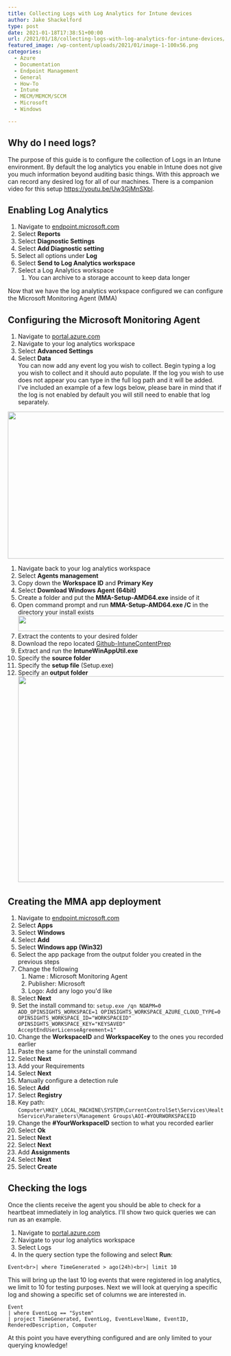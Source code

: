```yaml
---
title: Collecting Logs with Log Analytics for Intune devices
author: Jake Shackelford
type: post
date: 2021-01-18T17:38:51+00:00
url: /2021/01/18/collecting-logs-with-log-analytics-for-intune-devices/
featured_image: /wp-content/uploads/2021/01/image-1-100x56.png
categories:
  - Azure
  - Documentation
  - Endpoint Management
  - General
  - How-To
  - Intune
  - MECM/MEMCM/SCCM
  - Microsoft
  - Windows

---
```

## Why do I need logs?

The purpose of this guide is to configure the collection of Logs in an Intune environment. By default the log analytics you enable in Intune does not give you much information beyond auditing basic things. With this approach we can record any desired log for all of our machines. There is a companion video for this setup <a href="https://youtu.be/Uw3GjMnSXbI" target="_blank" rel="noreferrer noopener">https://youtu.be/Uw3GjMnSXbI</a>.

## Enabling Log Analytics

  1. Navigate to <a href="https://endpoint.microsoft.com/#home" target="_blank" rel="noreferrer noopener">endpoint.microsoft.com</a>
  2. Select **Reports**
  3. Select **Diagnostic Settings**
  4. Select **Add Diagnostic setting**
  5. Select all options under **Log**
  6. Select **Send to Log Analytics workspace**
  7. Select a Log Analytics workspace
      1. You can archive to a storage account to keep data longer

Now that we have the log analytics workspace configured we can configure the Microsoft Monitoring Agent (MMA)

## Configuring the Microsoft Monitoring Agent 

  1. Navigate to [portal.azure.com][1]
  2. Navigate to your log analytics workspace
  3. Select **Advanced Settings**
  4. Select **Data**  
    You can now add any event log you wish to collect. Begin typing a log you wish to collect and it should auto populate. If the log you wish to use does not appear you can type in the full log path and it will be added. I've included an example of a few logs below, please bare in mind that if the log is not enabled by default you will still need to enable that log separately. <figure class="wp-block-image size-large">

<img loading="lazy" width="611" height="343" src="https://sysmansquad.com/wp-content/uploads/2021/01/image.png" alt="" class="wp-image-2143" srcset="https:/wp-content/uploads/2021/01/image.png 611w, https:/wp-content/uploads/2021/01/image-300x168.png 300w, https:/wp-content/uploads/2021/01/image-100x56.png 100w" sizes="(max-width: 611px) 100vw, 611px" /> </figure> 

  1. Navigate back to your log analytics workspace
  2. Select **Agents management**
  3. Copy down the **Workspace ID** and **Primary Key**
  4. Select **Download Windows Agent (64bit)** 
  5. Create a folder and put the **MMA-Setup-AMD64.exe** inside of it
  6. Open command prompt and run **MMA-Setup-AMD64.exe /C** in the directory your install exists<img loading="lazy" width="236" height="36" class="wp-image-2203" style="width: 500px;" src="https://sysmansquad.com/wp-content/uploads/2021/01/Discord_KkLVtr1Ip4.png" alt="" srcset="https:/wp-content/uploads/2021/01/Discord_KkLVtr1Ip4.png 236w, https:/wp-content/uploads/2021/01/Discord_KkLVtr1Ip4-100x15.png 100w" sizes="(max-width: 236px) 100vw, 236px" />
  7. Extract the contents to your desired folder
  8. Download the repo located [Github-IntuneContentPrep][2]
  9. Extract and run the **IntuneWinAppUtil.exe**
 10. Specify the **source folder**
 11. Specify the **setup file** (Setup.exe)
 12. Specify an **output folder**<img loading="lazy" width="960" height="480" class="wp-image-2202" style="width: 800px;" src="https://sysmansquad.com/wp-content/uploads/2021/01/SQQldCGPu6.png" alt="" srcset="https:/wp-content/uploads/2021/01/SQQldCGPu6.png 960w, https:/wp-content/uploads/2021/01/SQQldCGPu6-300x150.png 300w, https:/wp-content/uploads/2021/01/SQQldCGPu6-768x384.png 768w, https:/wp-content/uploads/2021/01/SQQldCGPu6-100x50.png 100w, https:/wp-content/uploads/2021/01/SQQldCGPu6-855x428.png 855w" sizes="(max-width: 960px) 100vw, 960px" />

## Creating the MMA app deployment

  1. Navigate to <a href="https://endpoint.microsoft.com/#home" target="_blank" rel="noreferrer noopener">endpoint.microsoft.com</a>
  2. Select **Apps**
  3. Select **Windows**
  4. Select **Add**
  5. Select **Windows app (Win32)**
  6. Select the app package from the output folder you created in the previous steps
  7. Change the following
      1. Name : Microsoft Monitoring Agent
      2. Publisher: Microsoft
      3. Logo: Add any logo you'd like
  8. Select **Next**
  9. Set the install command to: `setup.exe /qn NOAPM=0 ADD_OPINSIGHTS_WORKSPACE=1 OPINSIGHTS_WORKSPACE_AZURE_CLOUD_TYPE=0 OPINSIGHTS_WORKSPACE_ID="WORKSPACEID" OPINSIGHTS_WORKSPACE_KEY="KEYSAVED" AcceptEndUserLicenseAgreement=1"`
 10. Change the **WorkspaceID** and **WorkspaceKey** to the ones you recorded earlier
 11. Paste the same for the uninstall command
 12. Select **Next**
 13. Add your Requirements
 14. Select **Next**
 15. Manually configure a detection rule
 16. Select **Add**
 17. Select **Registry** 
 18. Key path: `Computer\HKEY_LOCAL_MACHINE\SYSTEM\CurrentControlSet\Services\HealthService\Parameters\Management Groups\AOI-#YOURWORKSPACEID`
 19. Change the **#YourWorkspaceID** section to what you recorded earlier
 20. Select **Ok**
 21. Select **Next**
 22. Select **Next**
 23. Add **Assignments** 
 24. Select **Next**
 25. Select **Create**

## Checking the logs

Once the clients receive the agent you should be able to check for a heartbeat immediately in log analytics. I'll show two quick queries we can run as an example.

  1. Navigate to <a href="https://portal.azure.com/" target="_blank" rel="noreferrer noopener">portal.azure.com</a>
  2. Navigate to your log analytics workspace
  3. Select Logs
  4. In the query section type the following and select **Run**: 

`Event<br>| where TimeGenerated > ago(24h)<br>| limit 10`

This will bring up the last 10 log events that were registered in log analytics, we limit to 10 for testing purposes. Next we will look at querying a specific log and showing a specific set of columns we are interested in.

`Event`  
`| where EventLog == "System"`  
`| project TimeGenerated, EventLog, EventLevelName, EventID, RenderedDescription, Computer`

At this point you have everything configured and are only limited to your querying knowledge!

 [1]: https://portal.azure.com/
 [2]: https://github.com/Microsoft/Microsoft-Win32-Content-Prep-Tool